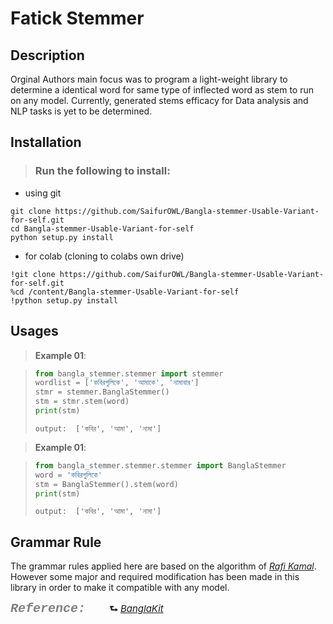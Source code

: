 # Fatick Stemmer
## Description
<!--
&nbsp; is for one char space and
&emsp; is for one tab space
-->
Orginal Authors main focus was to program a light-weight library to determine a identical word for same type of inflected word as stem to run on any model. Currently, generated stems efficacy for Data analysis and NLP tasks is yet to be determined.

## Installation
>### Run the following  to install:
+ using git
```
git clone https://github.com/SaifurOWL/Bangla-stemmer-Usable-Variant-for-self.git
cd Bangla-stemmer-Usable-Variant-for-self
python setup.py install
```
+ for colab (cloning to colabs own drive)
```
!git clone https://github.com/SaifurOWL/Bangla-stemmer-Usable-Variant-for-self.git
%cd /content/Bangla-stemmer-Usable-Variant-for-self
!python setup.py install
```

## Usages

> __Example 01__:

>```python
>from bangla_stemmer.stemmer import stemmer
>wordlist = ['কবিরগুলিকে', 'আমাকে', 'নামাবার']
>stmr = stemmer.BanglaStemmer()
>stm = stmr.stem(word)
>print(stm)
>```
>`output:  ['কবির', 'আমা', 'নামা']`

<!-- -->

> __Example 01__:

>```python
>from bangla_stemmer.stemmer.stemmer import BanglaStemmer
>word = 'কবিরগুলিকে'
>stm = BanglaStemmer().stem(word)
>print(stm)
>```
>`output:  ['কবির', 'আমা', 'নামা']`

## Grammar Rule
The grammar rules applied here are based on the algorithm of [*Rafi Kamal*](https://github.com/rafi-kamal/Bangla-Stemmer). However some major and required modification has been made in this library in order to make it compatible with any model.
&emsp;

<span style="color:gray; font-size:20px; font-family:courier">*__Reference:__*</span>
<span style = "font-size:15px">&emsp;&emsp; __&#11153;__ [*BanglaKit*](https://github.com/banglakit/bengali-stemmer)</span>

